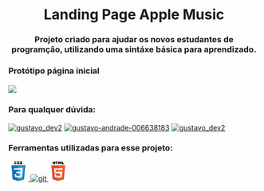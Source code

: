 
<h1 align="center">Landing Page Apple Music</h1>
<h3 align="center">Projeto criado para ajudar os novos estudantes de programção, utilizando uma sintáxe básica para aprendizado.</h3>

<h3 align="left">Protótipo página inicial</h3>
<img align="center" src="https://user-images.githubusercontent.com/54072507/158722122-acdda172-f36d-4d39-a831-21c17ff700c0.png" width="80%" />
<h3 align="left">Para qualquer dúvida:</h3>
<a href="https://twitter.com/gustavo_dev2" target="blank"><img align="center" src="https://raw.githubusercontent.com/rahuldkjain/github-profile-readme-generator/master/src/images/icons/Social/twitter.svg" alt="gustavo_dev2" height="30" width="40" /></a>
<a href="https://linkedin.com/in/gustavo-andrade-006638183" target="blank"><img align="center" src="https://raw.githubusercontent.com/rahuldkjain/github-profile-readme-generator/master/src/images/icons/Social/linked-in-alt.svg" alt="gustavo-andrade-006638183" height="30" width="40" /></a>
<a href="https://instagram.com/gustavo_dev2" target="blank"><img align="center" src="https://raw.githubusercontent.com/rahuldkjain/github-profile-readme-generator/master/src/images/icons/Social/instagram.svg" alt="gustavo_dev2" height="30" width="40" /></a>

<h3 align="left">Ferramentas utilizadas para esse projeto:</h3>
<p align="left"> <a href="https://www.w3schools.com/css/" target="_blank" rel="noreferrer"> <img src="https://raw.githubusercontent.com/devicons/devicon/master/icons/css3/css3-original-wordmark.svg" alt="css3" width="40" height="40"/> </a> <a href="https://git-scm.com/" target="_blank" rel="noreferrer"> <img src="https://www.vectorlogo.zone/logos/git-scm/git-scm-icon.svg" alt="git" width="40" height="40"/> </a> <a href="https://www.w3.org/html/" target="_blank" rel="noreferrer"> <img src="https://raw.githubusercontent.com/devicons/devicon/master/icons/html5/html5-original-wordmark.svg" alt="html5" width="40" height="40"/> </a> </p>
